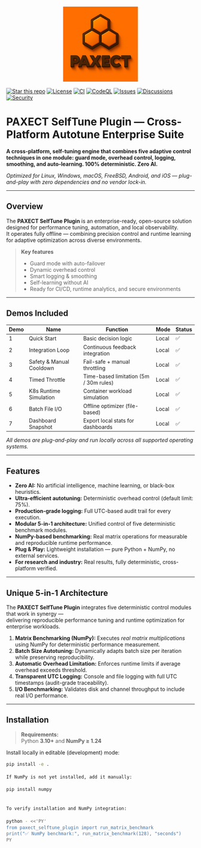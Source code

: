 <p align="center">
  <img src="ChatGPT%20Image%202%20okt%202025%2C%2022_33_51.png" alt="PAXECT logo" width="200"/>
</p>

[![Star this repo](https://img.shields.io/badge/⭐%20Star-this%20repo-orange)](../../stargazers)
[![License](https://img.shields.io/badge/License-Apache_2.0-blue.svg)](./LICENSE)
[![CI](https://img.shields.io/badge/CI-passing-brightgreen.svg)](../../actions)
[![CodeQL](https://img.shields.io/badge/CodeQL-active-lightgrey.svg)](../../actions)
[![Issues](https://img.shields.io/badge/Issues-open-blue)](../../issues)
[![Discussions](https://img.shields.io/badge/Discuss-join-blue)](../../discussions)
[![Security](https://img.shields.io/badge/Security-responsible%20disclosure-informational)](./SECURITY.md)



# PAXECT SelfTune Plugin — Cross-Platform Autotune Enterprise Suite

**A cross-platform, self-tuning engine that combines five adaptive control techniques in one module: guard mode, overhead control, logging, smoothing, and auto-learning. 100% deterministic. Zero AI.**

_Optimized for Linux, Windows, macOS, FreeBSD, Android, and iOS — plug-and-play with zero dependencies and no vendor lock-in._

---

## Overview

The **PAXECT SelfTune Plugin** is an enterprise-ready, open-source solution designed for performance tuning, automation, and local observability.  
It operates fully offline — combining precision control and runtime learning for adaptive optimization across diverse environments.

> **Key features**
> - Guard mode with auto-failover  
> - Dynamic overhead control  
> - Smart logging & smoothing  
> - Self-learning without AI  
> - Ready for CI/CD, runtime analytics, and secure environments  

---

## Demos Included

| Demo | Name                      | Function                               | Mode   | Status |
| ---- | -------------------------- | -------------------------------------- | ------ | ------- |
| 1    | Quick Start                | Basic decision logic                   | Local  | ✅ |
| 2    | Integration Loop           | Continuous feedback integration        | Local  | ✅ |
| 3    | Safety & Manual Cooldown   | Fail-safe + manual throttling          | Local  | ✅ |
| 4    | Timed Throttle             | Time-based limitation (5m / 30m rules) | Local  | ✅ |
| 5    | K8s Runtime Simulation     | Container workload simulation          | Local  | ✅ |
| 6    | Batch File I/O             | Offline optimizer (file-based)         | Local  | ✅ |
| 7    | Dashboard Snapshot         | Export local stats for dashboards      | Local  | ✅ |

_All demos are plug-and-play and run locally across all supported operating systems._

---
 ## Features

- **Zero AI:** No artificial intelligence, machine learning, or black-box heuristics.  
- **Ultra-efficient autotuning:** Deterministic overhead control (default limit: 75%).  
- **Production-grade logging:** Full UTC-based audit trail for every execution.  
- **Modular 5-in-1 architecture:** Unified control of five deterministic benchmark modules.  
- **NumPy-based benchmarking:** Real matrix operations for measurable and reproducible runtime performance.  
- **Plug & Play:** Lightweight installation — pure Python + NumPy, no external services.  
- **For research and industry:** Real results, fully deterministic, cross-platform verified.

---

## Unique 5-in-1 Architecture

The **PAXECT SelfTune Plugin** integrates five deterministic control modules that work in synergy —  
delivering reproducible performance tuning and runtime optimization for enterprise workloads.

1. **Matrix Benchmarking (NumPy):** Executes *real matrix multiplications* using NumPy for deterministic performance measurement.  
2. **Batch Size Autotuning:** Dynamically adapts batch size per iteration while preserving reproducibility.  
3. **Automatic Overhead Limitation:** Enforces runtime limits if average overhead exceeds threshold.  
4. **Transparent UTC Logging:** Console and file logging with full UTC timestamps (audit-grade traceability).  
5. **I/O Benchmarking:** Validates disk and channel throughput to include real I/O performance.


---

## Installation

> **Requirements:**  
> Python **3.10+** and **NumPy ≥ 1.24**

Install locally in editable (development) mode:

```bash
pip install -e .

If NumPy is not yet installed, add it manually:

pip install numpy


To verify installation and NumPy integration:

python - <<'PY'
from paxect_selftune_plugin import run_matrix_benchmark
print("✅ NumPy benchmark:", run_matrix_benchmark(128), "seconds")
PY


